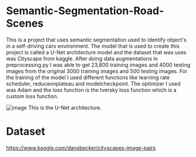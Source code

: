 # Semantic-Segmentation-Road-Scenes

This is a project that uses semantic segmentation used to identify object's in a self-driving cars environment. The model that is used to create this project is called a U-Net architecture model and the dataset that was uses was Cityscape from kaggle. After doing data augmentations in preprocessing.py I was able to get 23,800 training images and 4000 testing images from the original 3000 training images and 500 testing images. For the training of the model I used different functions like learning rate scheduler, reduceonplateau and modelcheckpoint. The optimizer I used was Adam and the loss function is the tversky loss function which is a custom loss function.

![image](https://user-images.githubusercontent.com/47342287/117590294-c0556080-b0fc-11eb-80bb-3b0aaaf66944.png)
This is the U-Net architecture. 


# Dataset
https://www.kaggle.com/dansbecker/cityscapes-image-pairs


